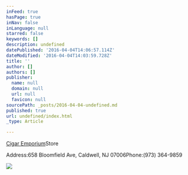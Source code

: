 ```yaml
---
inFeed: true
hasPage: true
inNav: false
inLanguage: null
starred: false
keywords: []
description: undefined
datePublished: '2016-04-04T14:06:57.114Z'
dateModified: '2016-04-04T14:03:59.728Z'
title: ''
author: []
authors: []
publisher:
  name: null
  domain: null
  url: null
  favicon: null
sourcePath: _posts/2016-04-04-undefined.md
published: true
url: undefined/index.html
_type: Article

---
```

[Cigar Emporium][0]Store

Address:658 Bloomfield Ave, Caldwell, NJ 07006Phone:(973) 364-9859

![](https://the-grid-user-content.s3-us-west-2.amazonaws.com/1b8ee00f-1fe5-4901-8271-8a604660bc07.jpg)

[0]: http://www.yelp.com/biz/cigar-emporium-west-caldwell